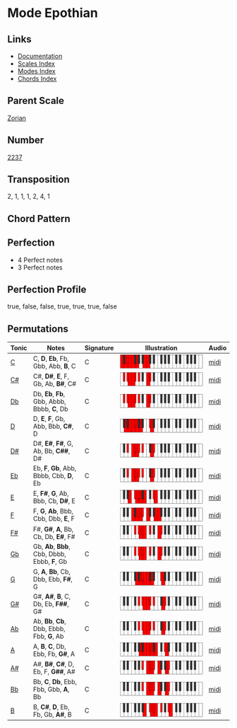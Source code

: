# Mode Epothian

## Links

- [Documentation](README.md)
- [Scales Index](Scales.md)
- [Modes Index](Modes.md)
- [Chords Index](Chords.md)

## Parent Scale

[Zorian](ScaleZorian.md)

## Number

[2237](https://ianring.com/musictheory/scales/2237)

## Transposition

2, 1, 1, 1, 2, 4, 1

## Chord Pattern



## Perfection

- 4 Perfect notes
- 3 Perfect notes

## Perfection Profile

true, false, false, true, true, true, false

## Permutations

| Tonic | Notes | Signature | Illustration | Audio |
|-------|-------|-----------|--------------|-------|
| [C](ModeCNaturalEpothian.md) | C, **D**, **Eb**, Fb, Gbb, Abb, **B**, C | C | ![CNaturalEpothian](ModeCNaturalEpothian.png) | [midi](https://github.com/edipermadi/music/blob/main/docs/ModeCNaturalEpothian.mid?raw=true) |
| [C#](ModeCSharpEpothian.md) | C#, **D#**, **E**, F, Gb, Ab, **B#**, C# | C | ![CSharpEpothian](ModeCSharpEpothian.png) | [midi](https://github.com/edipermadi/music/blob/main/docs/ModeCSharpEpothian.mid?raw=true) |
| [Db](ModeDFlatEpothian.md) | Db, **Eb**, **Fb**, Gbb, Abbb, Bbbb, **C**, Db | C | ![DFlatEpothian](ModeDFlatEpothian.png) | [midi](https://github.com/edipermadi/music/blob/main/docs/ModeDFlatEpothian.mid?raw=true) |
| [D](ModeDNaturalEpothian.md) | D, **E**, **F**, Gb, Abb, Bbb, **C#**, D | C | ![DNaturalEpothian](ModeDNaturalEpothian.png) | [midi](https://github.com/edipermadi/music/blob/main/docs/ModeDNaturalEpothian.mid?raw=true) |
| [D#](ModeDSharpEpothian.md) | D#, **E#**, **F#**, G, Ab, Bb, **C##**, D# | C | ![DSharpEpothian](ModeDSharpEpothian.png) | [midi](https://github.com/edipermadi/music/blob/main/docs/ModeDSharpEpothian.mid?raw=true) |
| [Eb](ModeEFlatEpothian.md) | Eb, **F**, **Gb**, Abb, Bbbb, Cbb, **D**, Eb | C | ![EFlatEpothian](ModeEFlatEpothian.png) | [midi](https://github.com/edipermadi/music/blob/main/docs/ModeEFlatEpothian.mid?raw=true) |
| [E](ModeENaturalEpothian.md) | E, **F#**, **G**, Ab, Bbb, Cb, **D#**, E | C | ![ENaturalEpothian](ModeENaturalEpothian.png) | [midi](https://github.com/edipermadi/music/blob/main/docs/ModeENaturalEpothian.mid?raw=true) |
| [F](ModeFNaturalEpothian.md) | F, **G**, **Ab**, Bbb, Cbb, Dbb, **E**, F | C | ![FNaturalEpothian](ModeFNaturalEpothian.png) | [midi](https://github.com/edipermadi/music/blob/main/docs/ModeFNaturalEpothian.mid?raw=true) |
| [F#](ModeFSharpEpothian.md) | F#, **G#**, **A**, Bb, Cb, Db, **E#**, F# | C | ![FSharpEpothian](ModeFSharpEpothian.png) | [midi](https://github.com/edipermadi/music/blob/main/docs/ModeFSharpEpothian.mid?raw=true) |
| [Gb](ModeGFlatEpothian.md) | Gb, **Ab**, **Bbb**, Cbb, Dbbb, Ebbb, **F**, Gb | C | ![GFlatEpothian](ModeGFlatEpothian.png) | [midi](https://github.com/edipermadi/music/blob/main/docs/ModeGFlatEpothian.mid?raw=true) |
| [G](ModeGNaturalEpothian.md) | G, **A**, **Bb**, Cb, Dbb, Ebb, **F#**, G | C | ![GNaturalEpothian](ModeGNaturalEpothian.png) | [midi](https://github.com/edipermadi/music/blob/main/docs/ModeGNaturalEpothian.mid?raw=true) |
| [G#](ModeGSharpEpothian.md) | G#, **A#**, **B**, C, Db, Eb, **F##**, G# | C | ![GSharpEpothian](ModeGSharpEpothian.png) | [midi](https://github.com/edipermadi/music/blob/main/docs/ModeGSharpEpothian.mid?raw=true) |
| [Ab](ModeAFlatEpothian.md) | Ab, **Bb**, **Cb**, Dbb, Ebbb, Fbb, **G**, Ab | C | ![AFlatEpothian](ModeAFlatEpothian.png) | [midi](https://github.com/edipermadi/music/blob/main/docs/ModeAFlatEpothian.mid?raw=true) |
| [A](ModeANaturalEpothian.md) | A, **B**, **C**, Db, Ebb, Fb, **G#**, A | C | ![ANaturalEpothian](ModeANaturalEpothian.png) | [midi](https://github.com/edipermadi/music/blob/main/docs/ModeANaturalEpothian.mid?raw=true) |
| [A#](ModeASharpEpothian.md) | A#, **B#**, **C#**, D, Eb, F, **G##**, A# | C | ![ASharpEpothian](ModeASharpEpothian.png) | [midi](https://github.com/edipermadi/music/blob/main/docs/ModeASharpEpothian.mid?raw=true) |
| [Bb](ModeBFlatEpothian.md) | Bb, **C**, **Db**, Ebb, Fbb, Gbb, **A**, Bb | C | ![BFlatEpothian](ModeBFlatEpothian.png) | [midi](https://github.com/edipermadi/music/blob/main/docs/ModeBFlatEpothian.mid?raw=true) |
| [B](ModeBNaturalEpothian.md) | B, **C#**, **D**, Eb, Fb, Gb, **A#**, B | C | ![BNaturalEpothian](ModeBNaturalEpothian.png) | [midi](https://github.com/edipermadi/music/blob/main/docs/ModeBNaturalEpothian.mid?raw=true) |
